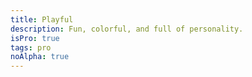 ```yaml
---
title: Playful
description: Fun, colorful, and full of personality.
isPro: true
tags: pro
noAlpha: true
---
```


